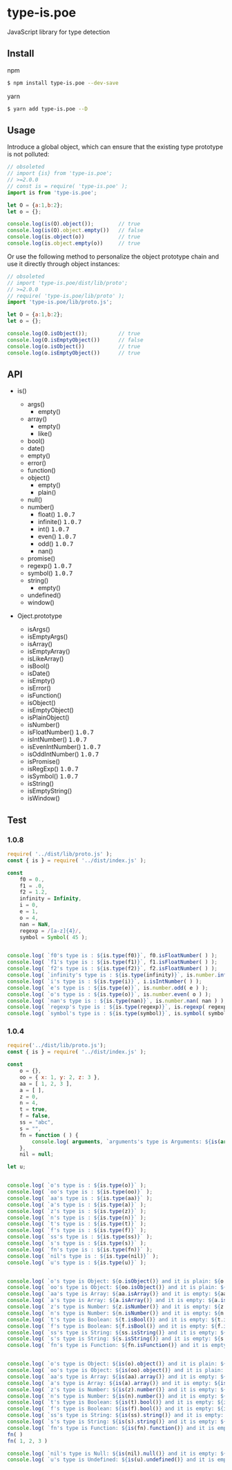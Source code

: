 # type-is.poe

JavaScript library for type detection

## Install

npm
```bash
$ npm install type-is.poe --dev-save
```

yarn
```bash
$ yarn add type-is.poe --D
```

## Usage


Introduce a global object, which can ensure that the existing type prototype is not polluted:

```js
// obsoleted 
// import {is} from 'type-is.poe';
// >=2.0.0 
// const is = require( 'type-is.poe' );
import is from 'type-is.poe';

let O = {a:1,b:2};
let o = {};

console.log(is(O).object());		// true
console.log(is(O).object.empty())	// false
console.log(is.object(o))			// true
console.log(is.object.empty(o))		// true
```


Or use the following method to personalize the object prototype chain and use it directly through object instances:

```js
// obsoleted 
// import 'type-is.poe/dist/lib/proto';
// >=2.0.0 
// require( 'type-is.poe/lib/proto' );
import 'type-is.poe/lib/proto.js';

let O = {a:1,b:2};
let o = {};

console.log(O.isObject());			// true
console.log(O.isEmptyObject())		// false
console.log(o.isObject())			// true
console.log(o.isEmptyObject())		// true
```

## API

+ is()
    - args()
        * empty()
    - array()
        * empty()
        * like()
    - bool()
    - date()
    - empty()
    - error()
    - function()
    - object()
        * empty()
        * plain()
    - null()
    - number()
    	* float()  <kbd>1.0.7</kbd>
    	* infinite()  <kbd>1.0.7</kbd>
    	* int()  <kbd>1.0.7</kbd>
    	* even()  <kbd>1.0.7</kbd>
    	* odd()  <kbd>1.0.7</kbd>
        * nan()
    - promise()
    - regexp()  <kbd>1.0.7</kbd>
    - symbol()  <kbd>1.0.7</kbd>
    - string()
        * empty()
    - undefined()
    - window()

+ Oject.prototype
    - isArgs()
    - isEmptyArgs()
    - isArray()
    - isEmptyArray()
    - isLikeArray()
    - isBool()
    - isDate()
    - isEmpty()
    - isError()
    - isFunction()
    - isObject()
    - isEmptyObject()
    - isPlainObject()
    - isNumber()
    - isFloatNumber()  <kbd>1.0.7</kbd>
    - isIntNumber()  <kbd>1.0.7</kbd>
    - isEvenIntNumber()  <kbd>1.0.7</kbd>
    - isOddIntNumber()  <kbd>1.0.7</kbd>
    - isPromise()
    - isRegExp()  <kbd>1.0.7</kbd>
    - isSymbol()  <kbd>1.0.7</kbd>
    - isString()
    - isEmptyString()
    - isWindow()




## Test 


### 1.0.8
```js
require( '../dist/lib/proto.js' );
const { is } = require( '../dist/index.js' );

const
    f0 = 0.,
    f1 = .0,
    f2 = 1.2,
    infinity = Infinity,
    i = 0,
    e = 1,
    o = 4,
    nan = NaN,
    regexp = /[a-z]{4}/,
    symbol = Symbol( 45 );


console.log( `f0's type is : ${is.type(f0)}`, f0.isFloatNumber( ) );
console.log( `f1's type is : ${is.type(f1)}`, f1.isFloatNumber( ) );
console.log( `f2's type is : ${is.type(f2)}`, f2.isFloatNumber( ) );
console.log( `infinity's type is : ${is.type(infinity)}`, is.number.infinity( infinity ) );
console.log( `i's type is : ${is.type(i)}`, i.isIntNumber( ) );
console.log( `e's type is : ${is.type(e)}`, is.number.odd( e ) );
console.log( `o's type is : ${is.type(o)}`, is.number.even( o ) );
console.log( `nan's type is : ${is.type(nan)}`, is.number.nan( nan ) );
console.log( `regexp's type is : ${is.type(regexp)}`, is.regexp( regexp ) );
console.log( `symbol's type is : ${is.type(symbol)}`, is.symbol( symbol ) );
````


### 1.0.4
```js
require('../dist/lib/proto.js');
const { is } = require( '../dist/index.js' );

const
    o = {},
    oo = { x: 1, y: 2, z: 3 },
    aa = [ 1, 2, 3 ],
    a = [ ],
    z = 0,
    n = 4,
    t = true,
    f = false,
    ss = "abc",
    s = "",
    fn = function ( ) {
        console.log( arguments, `arguments's type is Arguments: ${is(arguments).args()} and it is empty: ${is(arguments).args.empty()}` )
    },
    nil = null;

let u;


console.log( `o's type is : ${is.type(o)}` );
console.log( `oo's type is : ${is.type(oo)}` );
console.log( `aa's type is : ${is.type(aa)}` );
console.log( `a's type is : ${is.type(a)}` );
console.log( `z's type is : ${is.type(z)}` );
console.log( `n's type is : ${is.type(n)}` );
console.log( `t's type is : ${is.type(t)}` );
console.log( `f's type is : ${is.type(f)}` );
console.log( `ss's type is : ${is.type(ss)}` );
console.log( `s's type is : ${is.type(s)}` );
console.log( `fn's type is : ${is.type(fn)}` );
console.log( `nil's type is : ${is.type(nil)}` );
console.log( `u's type is : ${is.type(u)}` );


console.log( `o's type is Object: ${o.isObject()} and it is plain: ${o.isPlainObject()} and it is empty: ${o.isEmptyObject()}` );
console.log( `oo's type is Object: ${oo.isObject()} and it is plain: ${oo.isPlainObject()} and it is empty: ${oo.isEmptyObject()}` );
console.log( `aa's type is Array: ${aa.isArray()} and it is empty: ${aa.isEmptyArray()}` );
console.log( `a's type is Array: ${a.isArray()} and it is empty: ${a.isEmptyArray()}` );
console.log( `z's type is Number: ${z.isNumber()} and it is empty: ${z.isEmpty()}` );
console.log( `n's type is Number: ${n.isNumber()} and it is empty: ${n.isEmpty()}` );
console.log( `t's type is Boolean: ${t.isBool()} and it is empty: ${t.isEmpty()}` );
console.log( `f's type is Boolean: ${f.isBool()} and it is empty: ${f.isEmpty()}` );
console.log( `ss's type is String: ${ss.isString()} and it is empty: ${ss.isEmptyString()}` );
console.log( `s's type is String: ${s.isString()} and it is empty: ${s.isEmptyString()}` );
console.log( `fn's type is Function: ${fn.isFunction()} and it is empty: ${fn.isEmpty()}` );


console.log( `o's type is Object: ${is(o).object()} and it is plain: ${is(o).object.plain()} and it is empty: ${is(o).object.empty()}` );
console.log( `oo's type is Object: ${is(oo).object()} and it is plain: ${is(oo).object.plain()} and it is empty: ${is(oo).object.empty()}` );
console.log( `aa's type is Array: ${is(aa).array()} and it is empty: ${is(aa).array.empty()}` );
console.log( `a's type is Array: ${is(a).array()} and it is empty: ${is(a).array.empty()}` );
console.log( `z's type is Number: ${is(z).number()} and it is empty: ${is(z).empty()}` );
console.log( `n's type is Number: ${is(n).number()} and it is empty: ${is(n).empty()}` );
console.log( `t's type is Boolean: ${is(t).bool()} and it is empty: ${is(t).empty()}` );
console.log( `f's type is Boolean: ${is(f).bool()} and it is empty: ${is(f).empty()}` );
console.log( `ss's type is String: ${is(ss).string()} and it is empty: ${is(ss).string.empty()}` );
console.log( `s's type is String: ${is(s).string()} and it is empty: ${is(s).string.empty()}` );
console.log( `fn's type is Function: ${is(fn).function()} and it is empty: ${is(fn).empty()}` );
fn( )
fn( 1, 2, 3 )

console.log( `nil's type is Null: ${is(nil).null()} and it is empty: ${is(nil).empty()}` );
console.log( `u's type is Undefined: ${is(u).undefined()} and it is empty: ${is(u).empty()}` );
````
